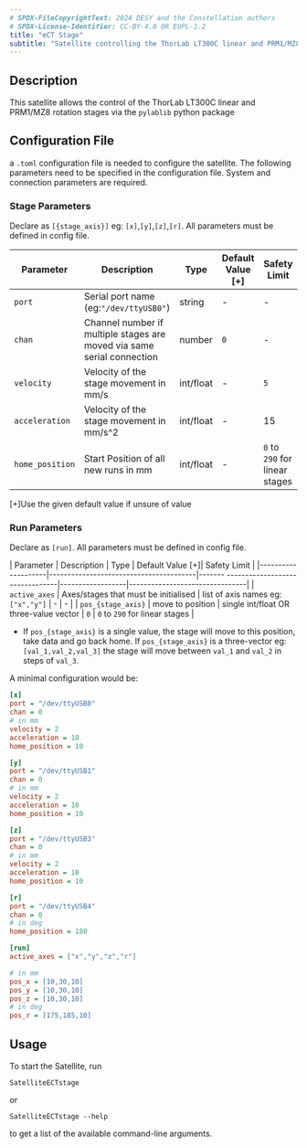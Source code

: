 ```yaml
---
# SPDX-FileCopyrightText: 2024 DESY and the Constellation authors
# SPDX-License-Identifier: CC-BY-4.0 OR EUPL-1.2
title: "eCT Stage"
subtitle: "Satellite controlling the ThorLab LT300C linear and PRM1/MZ8 rotation stages"
---
```


## Description

This satellite allows the control of the ThorLab LT300C linear and PRM1/MZ8 rotation stages via the `pylablib` python package

## Configuration File

a `.toml` configuration file is needed to configure the satellite. The following parameters need to be specified in the configuration file. System and connection parameters are required.

### Stage Parameters
Declare as `[{stage_axis}]` eg: `[x]`,`[y]`,`[z]`,`[r]`. All parameters must be defined in config file.

| Parameter       | Description                                                            | Type      | Default Value [+] | Safety Limit                   |
|-----------------|------------------------------------------------------------------------|-----------|-------------------|--------------------------------|
| `port`          | Serial port name (eg:`"/dev/ttyUSB0"`)                                 | string    | -                 | -                              |
| `chan`          | Channel number if multiple stages are moved via same serial connection | number    | `0`               | -                              |
| `velocity`      | Velocity of the stage movement in mm/s                                 | int/float | -                 | `5`                            |
| `acceleration`  | Velocity of the stage movement in mm/s^2                               | int/float | -                 | 15                             |
| `home_position` | Start Position of all new runs in mm                                   | int/float | -                 | `0` to `290` for linear stages |

[+]Use the given default value if unsure of value

### Run Parameters
Declare as `[run]`. All parameters must be defined in config file.

| Parameter          | Description                            | Type                                   | Default Value [+]| Safety Limit                   |
|--------------------|----------------------------------------|------- --------------------------------|------------------|--------------------------------|
| `active_axes`      | Axes/stages that must be initialised   | list of axis names eg: `["x","y"]`     | -                | -                              |
| `pos_{stage_axis}` | move to position                       | single int/float OR three-value vector | `0`              | `0` to `290` for linear stages |

* If `pos_{stage_axis}` is a single value, the stage will move to this position, take data and go back home.
If `pos_{stage_axis}` is a three-vector eg: `[val_1,val_2,val_3]` the stage will move between `val_1` and `val_2` in steps of `val_3`.

A minimal configuration would be:

```ini
[x]
port = "/dev/ttyUSB0"
chan = 0
# in mm
velocity = 2
acceleration = 10
home_position = 10

[y]
port = "/dev/ttyUSB1"
chan = 0
# in mm
velocity = 2
acceleration = 10
home_position = 10

[z]
port = "/dev/ttyUSB3"
chan = 0
# in mm
velocity = 2
acceleration = 10
home_position = 10

[r]
port = "/dev/ttyUSB4"
chan = 0
# in deg
home_position = 180

[run]
active_axes = ["x","y","z","r"]

# in mm
pos_x = [10,30,10]
pos_y = [10,30,10]
pos_z = [10,30,10]
# in deg
pos_r = [175,185,10]
```

## Usage
To start the Satellite, run

``` shell
SatelliteECTstage
```

or

``` shell
SatelliteECTstage --help
```

to get a list of the available command-line arguments.
